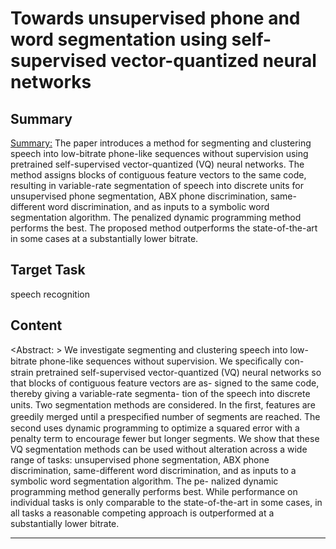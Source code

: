 # Towards unsupervised phone and word segmentation using self-supervised vector-quantized neural networks

## Summary

<Summary:> The paper introduces a method for segmenting and clustering speech into low-bitrate phone-like sequences without supervision using pretrained self-supervised vector-quantized (VQ) neural networks. The method assigns blocks of contiguous feature vectors to the same code, resulting in variable-rate segmentation of speech into discrete units for unsupervised phone segmentation, ABX phone discrimination, same-different word discrimination, and as inputs to a symbolic word segmentation algorithm. The penalized dynamic programming method performs the best. The proposed method outperforms the state-of-the-art in some cases at a substantially lower bitrate.


## Target Task

speech recognition

## Content

<Abstract: > We investigate segmenting and clustering speech into low-bitrate
phone-like sequences without supervision. We speciﬁcally con-
strain pretrained self-supervised vector-quantized (VQ) neural
networks so that blocks of contiguous feature vectors are as-
signed to the same code, thereby giving a variable-rate segmenta-
tion of the speech into discrete units. Two segmentation methods
are considered. In the ﬁrst, features are greedily merged until a
prespeciﬁed number of segments are reached. The second uses
dynamic programming to optimize a squared error with a penalty
term to encourage fewer but longer segments. We show that these
VQ segmentation methods can be used without alteration across
a wide range of tasks: unsupervised phone segmentation, ABX
phone discrimination, same-different word discrimination, and
as inputs to a symbolic word segmentation algorithm. The pe-
nalized dynamic programming method generally performs best.
While performance on individual tasks is only comparable to the
state-of-the-art in some cases, in all tasks a reasonable competing
approach is outperformed at a substantially lower bitrate.



---

